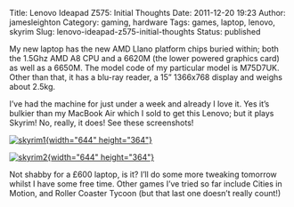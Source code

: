 Title: Lenovo Ideapad Z575: Initial Thoughts
Date: 2011-12-20 19:23
Author: jamesleighton
Category: gaming, hardware
Tags: games, laptop, lenovo, skyrim
Slug: lenovo-ideapad-z575-initial-thoughts
Status: published

My new laptop has the new AMD Llano platform chips buried within; both the 1.5Ghz AMD A8 CPU and a 6620M (the lower powered graphics card) as well as a 6650M. The model code of my particular model is M75D7UK. Other than that, it has a blu-ray reader, a 15” 1366x768 display and weighs about 2.5kg.

I’ve had the machine for just under a week and already I love it. Yes it’s bulkier than my MacBook Air which I sold to get this Lenovo; but it plays Skyrim! No, really, it does! See these screenshots!

[![skyrim1](http://jamesleighton.files.wordpress.com/2011/12/skyrim1_thumb.jpg "skyrim1"){width="644" height="364"}](http://jamesleighton.files.wordpress.com/2011/12/skyrim1.jpg)

[![skyrim2](http://jamesleighton.files.wordpress.com/2011/12/skyrim2_thumb.jpg "skyrim2"){width="644" height="364"}](http://jamesleighton.files.wordpress.com/2011/12/skyrim2.jpg)

Not shabby for a £600 laptop, is it? I’ll do some more tweaking tomorrow whilst I have some free time. Other games I’ve tried so far include Cities in Motion, and Roller Coaster Tycoon (but that last one doesn’t really count!)
